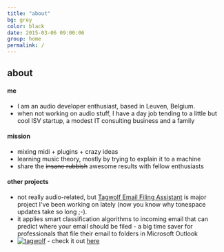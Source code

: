 ```yaml
---
title: "about"
bg: grey
color: black
date: 2015-03-06 09:00:06
group: home
permalink: /
---
```


## about

#### me

- I am an audio developer enthusiast, based in Leuven, Belgium.
- when not working on audio stuff, I have a day job tending to a little but cool ISV startup, a modest IT consulting business and a family

#### mission

- mixing midi + plugins + crazy ideas
- learning music theory, mostly by trying to explain it to a machine
- share the <del>insane rubbish</del> awesome results with fellow enthusiasts

#### other projects

- not really audio-related, but [Tagwolf Email Filing Assistant](http://www.tagwolf.com) is major project I've been working on lately (now you know why tonespace updates take so long ;-).
- it applies smart classification algorithms to incoming email that can predict where your email should be filed - a big time saver for professionals that file their email to folders in Microsoft Outlook
- [![tagwolf](http://www.tagwolf.com/en/mastertemplate/images/twlogo120x40.png)](http://www.tagwolf.com) - check it out [here](http://www.tagwolf.com) 


